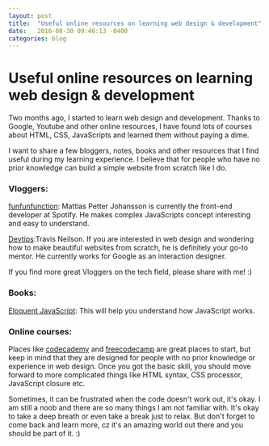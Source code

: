 ```yaml
---
layout: post
title:  "Useful online resources on learning web design & development"
date:   2016-08-30 09:46:13 -0400
categories: blog
---
```


# Useful online resources on learning web design & development #


Two months ago, I started to learn web design and development. Thanks to Google, Youtube and other online resources, I have found lots of courses about HTML, CSS, JavaScripts and learned them without paying a dime.

I want to share a few bloggers, notes, books and other resources that I find useful during my learning experience. I believe that for people who have no prior knowledge can build a simple website from scratch like I do.

### Vloggers: ###
[funfunfunction](https://www.youtube.com/channel/UCO1cgjhGzsSYb1rsB4bFe4Q): Mattias Petter Johansson is currently the front-end developer at Spotify. He makes complex JavaScripts concept interesting and easy to understand.

[Devtips](https://www.youtube.com/user/DevTipsForDesigners):Travis Neilson. If you are interested in web design and wondering how to make beautiful websites from scratch, he is definitely your go-to mentor. He currently works for Google as an interaction designer.

If you find more great Vloggers on the tech field, please share with me! :)


### Books: ###
[Eloquent JavaScript](http://eloquentjavascript.net/): This will help you understand how JavaScript works.

### Online courses: ###
Places like [codecademy](https://www.codecademy.com/) and [freecodecamp](https://www.freecodecamp.com) are great places to start, but keep in mind that they are designed for people with no prior knowledge or experience in web design. Once you got the basic skill, you should move forward to more complicated things like HTML syntax, CSS processor, JavaScript closure etc.

Sometimes, it can be frustrated when the code doesn't work out, it's okay. I am still a noob and there are so many things I am not familiar with. It's okay to take a deep breath or even take a break just to relax. But don't forget to come back and learn more, cz it's an amazing world out there and you should be part of it. :)
